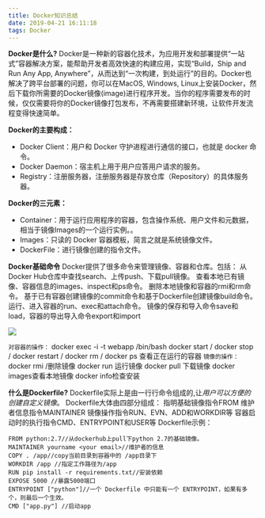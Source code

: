 ```yaml
---
title: Docker知识总结
date: 2019-04-21 16:11:18
tags: Docker
---
```



**Docker是什么?**
Docker是一种新的容器化技术，为应用开发和部署提供“一站式”容器解决方案，能帮助开发者高效快速的构建应用，实现“Build，Ship and Run Any App, Anywhere”，从而达到“一次构建，到处运行”的目的。Docker也解决了跨平台部署的问题，你可以在MacOS, Windows, Linux上安装Docker，然后下载你所需要的Docker镜像(image)进行程序开发。当你的程序需要发布的时候，仅仅需要将你的Docker镜像打包发布，不再需要搭建新环境，让软件开发流程变得快速简单。

**Docker的主要构成：**
* Docker Client：用户和 Docker 守护进程进行通信的接口，也就是 docker 命令。
* Docker Daemon：宿主机上用于用户应答用户请求的服务。
* Registry：注册服务器，注册服务器是存放仓库（Repository）的具体服务器。

**Docker的三元素：**
* Container：用于运行应用程序的容器，包含操作系统、用户文件和元数据，相当于镜像Images的一个运行实例。。
* Images：只读的 Docker 容器模板，简言之就是系统镜像文件。
* DockerFile：进行镜像创建的指令文件。


**Docker基础命令**
Docker提供了很多命令来管理镜像、容器和仓库。包括：
从Docker Hub仓库中查找search、上传push、下载pull镜像。
查看本地已有镜像、容器信息的images、inspect和ps命令。
删除本地镜像和容器的rmi和rm命令。
基于已有容器创建镜像的commit命令和基于Dockerfile创建镜像build命令。
运行、进入容器的run、exec和attach命令。
镜像的保存和导入命令save和load，容器的导出导入命令export和import


![](https://www.blog.starmoon.tech/img/docker.png)

`对容器的操作：`
docker exec -i -t webapp /bin/bash
docker start <ID>/<name>
docker stop <ID>/<name>
docker restart <ID>/<name>
docker rm <ID>/<name>
docker ps 查看正在运行的容器
`镜像的操作：`
docker rmi <ID>/<name>删除镜像
docker run <imagename>运行镜像
docker pull <imagename>下载镜像 
docker images查看本地镜像 
docker info检查安装 

**什么是Dockerfile?**
Dockerfile实际上是由一行行命令组成的,让*用户可以方便的创建自定义镜像*。
Dockerfile大体由四部分组成：
指明基础镜像指令FROM
维护者信息指令MAINTAINER
镜像操作指令RUN、EVN、ADD和WORKDIR等
容器启动时的执行指令CMD、ENTRYPOINT和USER等
Dockerfile示例：
```
FROM python:2.7//从dockerhub上pull下python 2.7的基础镜像。
MAINTAINER yourname <your email>//维护者的信息
COPY . /app//copy当前目录到容器中的 /app目录下
WORKDIR /app //指定工作路径为/app
RUN pip install -r requirements.txt//安装依赖
EXPOSE 5000 //暴露5000端口
ENTRYPOINT ["python"]//一个 Dockerfile 中只能有一个 ENTRYPOINT，如果有多个，则最后一个生效。
CMD ["app.py"] //启动app
```